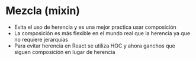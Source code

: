 # Mezcla (mixin)
- Evita el uso de herencia y es una mejor practica usar composición
- La composición es más flexible en el mundo real que la herencia ya que no requiere jerarquías
- Para evitar herencia en React se utiliza HOC y ahora ganchos que siguen composición en lugar de herencia
